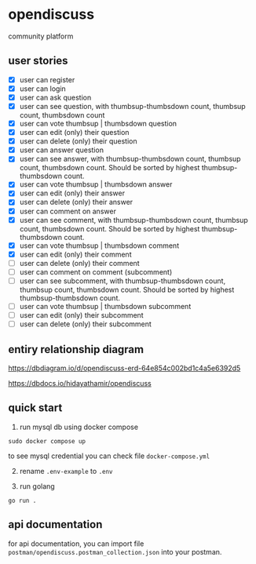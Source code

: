 # opendiscuss

community platform

## user stories

- [x] user can register
- [x] user can login
- [x] user can ask question
- [x] user can see question, with thumbsup-thumbsdown count, thumbsup count, thumbsdown count
- [x] user can vote thumbsup | thumbsdown question
- [x] user can edit (only) their question
- [x] user can delete (only) their question
- [x] user can answer question
- [x] user can see answer, with thumbsup-thumbsdown count, thumbsup count, thumbsdown count. Should be sorted by highest thumbsup-thumbsdown count.
- [x] user can vote thumbsup | thumbsdown answer
- [x] user can edit (only) their answer
- [x] user can delete (only) their answer
- [x] user can comment on answer
- [x] user can see comment, with thumbsup-thumbsdown count, thumbsup count, thumbsdown count. Should be sorted by highest thumbsup-thumbsdown count.
- [x] user can vote thumbsup | thumbsdown comment
- [x] user can edit (only) their comment
- [ ] user can delete (only) their comment
- [ ] user can comment on comment (subcomment)
- [ ] user can see subcomment, with thumbsup-thumbsdown count, thumbsup count, thumbsdown count. Should be sorted by highest thumbsup-thumbsdown count.
- [ ] user can vote thumbsup | thumbsdown subcomment
- [ ] user can edit (only) their subcomment
- [ ] user can delete (only) their subcomment

## entiry relationship diagram

https://dbdiagram.io/d/opendiscuss-erd-64e854c002bd1c4a5e6392d5

https://dbdocs.io/hidayathamir/opendiscuss

## quick start

1. run mysql db using docker compose

```
sudo docker compose up
```

to see mysql credential you can check file `docker-compose.yml`

2. rename `.env-example` to `.env`

3. run golang

```
go run .
```

## api documentation

for api documentation, you can import file `postman/opendiscuss.postman_collection.json` into your postman.
